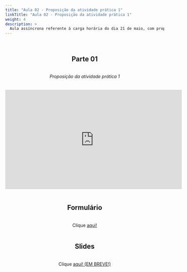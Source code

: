 ```yaml
---
title: "Aula 02 - Proposição da atividade prática 1"
linkTitle: "Aula 02 - Proposição da atividade prática 1"
weight: 4
description: >
  Aula assíncrona referente à carga horária do dia 21 de maio, com proposição da atividade prática 1
---
```


<br>
<div align="center">
<h2>Parte 01</h2>
<br>
<i>Proposição da atividade prática 1</i>
<br><br><br>
<iframe width="560" height="315" src="https://www.youtube.com/embed/WuxcdIoVTTM" frameborder="0" allow="accelerometer; autoplay; clipboard-write; encrypted-media; gyroscope; picture-in-picture" allowfullscreen></iframe>
<br><br>

<h2>Formulário</h2>
<br>
Clique <a href="https://docs.google.com/forms/d/e/1FAIpQLSeRcKG74erN4yxzkWs3AVAMxLOII46JzJZ13lBRg776rAoNRg/viewform?usp=sf_link">aqui!</a>
<br><br>

<h2>Slides</h2>
<br>
Clique <a href="https://github.com/desirrepetters/gstreinamentoeconsultoria/raw/master/userguide/content/pt-br/2024_01/aulas/slides/aula_01.pdf">aqui! (EM BREVE!)</a>
</div>